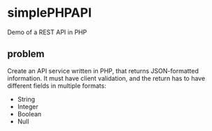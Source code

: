 # simplePHPAPI
Demo of a REST API in PHP

## problem
Create an API service written in PHP, that returns JSON-formatted information. It must have client validation, and the return has to have different fields in multiple formats:
*	String
*	Integer
*	Boolean
*	Null

